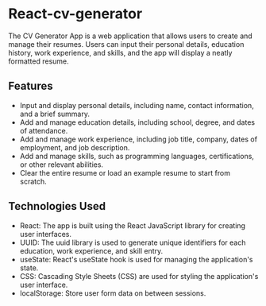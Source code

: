 # React-cv-generator

The CV Generator App is a web application that allows users to create and manage their resumes. Users can input their personal details, education history, work experience, and skills, and the app will display a neatly formatted resume.

## Features

- Input and display personal details, including name, contact information, and a brief summary.
- Add and manage education details, including school, degree, and dates of attendance.
- Add and manage work experience, including job title, company, dates of employment, and job description.
- Add and manage skills, such as programming languages, certifications, or other relevant abilities.
- Clear the entire resume or load an example resume to start from scratch.

## Technologies Used

- React: The app is built using the React JavaScript library for creating user interfaces.
- UUID: The uuid library is used to generate unique identifiers for each education, work experience, and skill entry.
- useState: React's useState hook is used for managing the application's state.
- CSS: Cascading Style Sheets (CSS) are used for styling the application's user interface.
- localStorage: Store user form data on between sessions.
